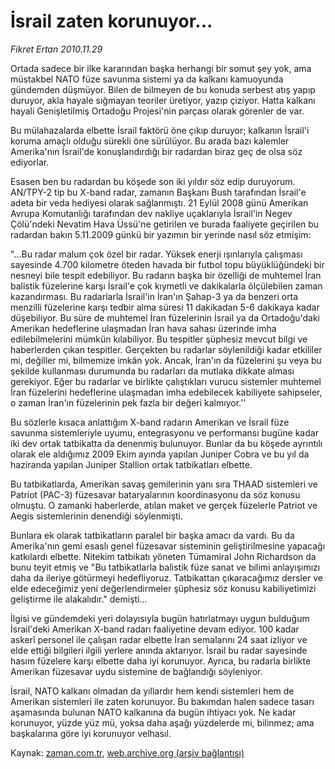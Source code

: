 # İsrail zaten korunuyor...

*Fikret Ertan 2010.11.29*

<td class="columnist-detail">
<p>Ortada sadece bir ilke kararından başka herhangi bir somut şey yok, ama müstakbel NATO füze savunma sistemi ya da kalkanı kamuoyunda gündemden düşmüyor. Bilen de bilmeyen de bu konuda serbest atış yapıp duruyor, akla hayale sığmayan teoriler üretiyor, yazıp çiziyor. Hatta kalkanı hayali Genişletilmiş Ortadoğu Projesi'nin parçası olarak görenler de var.</p>
<p>
<div id="haberMetinDiv">
<p>Bu mülahazalarda elbette İsrail faktörü öne çıkıp duruyor; kalkanın İsrail'i koruma amaçlı olduğu sürekli öne sürülüyor. Bu arada bazı kalemler Amerika'nın İsrail'de konuşlandırdığı bir radardan biraz geç de olsa söz ediyorlar.
<p>Esasen ben bu radardan bu köşede son iki yıldır söz edip duruyorum. AN/TPY-2 tip bu X-band radar, zamanın Başkanı Bush tarafından İsrail'e adeta bir veda hediyesi olarak sağlanmıştı. 21 Eylül 2008 günü Amerikan Avrupa Komutanlığı tarafından dev nakliye uçaklarıyla İsrail'in Negev Çölü'ndeki Nevatim Hava Üssü'ne getirilen ve burada faaliyete geçirilen bu radardan bakın 5.11.2009 günkü bir yazımın bir yerinde nasıl söz etmişim:
<p>"...Bu radar malum çok özel bir radar. Yüksek enerji ışınlarıyla çalışması sayesinde 4.700 kilometre öteden havada bir futbol topu büyüklüğündeki bir nesneyi bile tespit edebiliyor. Bu radarın başka bir özelliği de muhtemel İran balistik füzelerine karşı İsrail'e çok kıymetli ve dakikalarla ölçülebilen zaman kazandırması. Bu radarlarla İsrail'in İran'ın Şahap-3 ya da benzeri orta menzilli füzelerine karşı tedbir alma süresi 11 dakikadan 5-6 dakikaya kadar düşebiliyor. Bu süre de muhtemel İran füzelerinin İsrail ya da Ortadoğu'daki Amerikan hedeflerine ulaşmadan İran hava sahası üzerinde imha edilebilmelerini mümkün kılabiliyor. Bu tespitler şüphesiz mevcut bilgi ve haberlerden çıkan tespitler. Gerçekten bu radarlar söylenildiği kadar etkililer mi, değiller mi, bilmemize imkân yok. Ancak, İran'ın da füzelerini şu veya bu şekilde kullanması durumunda bu radarları da mutlaka dikkate alması gerekiyor. Eğer bu radarlar ve birlikte çalıştıkları vurucu sistemler muhtemel İran füzelerini hedeflerine ulaşmadan imha edebilecek kabiliyete sahipseler, o zaman İran'ın füzelerinin pek fazla bir değeri kalmıyor.''
<p>Bu sözlerle kısaca anlattığım X-band radarın Amerikan ve İsrail füze savunma sistemleriyle uyumu, entegrasyonu ve performansı bugüne kadar iki dev ortak tatbikatta da denenmiş bulunuyor. Bunlar da bu köşede ayrıntılı olarak ele aldığımız 2009 Ekim ayında yapılan Juniper Cobra ve bu yıl da haziranda yapılan Juniper Stallion ortak tatbikatları elbette.
<p>Bu tatbikatlarda, Amerikan savaş gemilerinin yanı sıra THAAD sistemleri ve Patriot (PAC-3) füzesavar bataryalarının koordinasyonu da söz konusu olmuştu. O zamanki haberlerde, atılan maket ve gerçek füzelerle Patriot ve Aegis sistemlerinin denendiği söylenmişti.
<p>Bunlara ek olarak tatbikatların paralel bir başka amacı da vardı. Bu da Amerika'nın gemi esaslı genel füzesavar sisteminin geliştirilmesine yapacağı katkılardı elbette. Nitekim tatbikatı yöneten Tümamiral John Richardson da bunu teyit etmiş ve "Bu tatbikatlarla balistik füze sanat ve bilimi anlayışımızı daha da ileriye götürmeyi hedefliyoruz. Tatbikattan çıkaracağımız dersler ve elde edeceğimiz yeni değerlendirmeler şüphesiz söz konusu kabiliyetimizi geliştirme ile alakalıdır." demişti...
<p>İlgisi ve gündemdeki yeri dolayısıyla bugün hatırlatmayı uygun bulduğum İsrail'deki Amerikan X-band radarı faaliyetine devam ediyor. 100 kadar askerî personel ile çalışan radar elbette İran semalarını 24 saat izliyor ve elde ettiği bilgileri ilgili yerlere anında aktarıyor. İsrail bu radar sayesinde hasım füzelere karşı elbette daha iyi korunuyor. Ayrıca, bu radarla birlikte Amerikan füzesavar uydu sistemine de bağlandığı söyleniyor.
<p>İsrail, NATO kalkanı olmadan da yıllardır hem kendi sistemleri hem de Amerikan sistemleri ile zaten korunuyor. Bu bakımdan halen sadece tasarı aşamasında bulunan NATO kalkanına da bugün ihtiyacı yok. Ne kadar korunuyor, yüzde yüz mü, yoksa daha aşağı yüzdelerde mi, bilinmez; ama başkalarına göre iyi korunuyor velhasıl.</p></p></p></p></p></p></p></p></div>
</p>
<a href="http://web.archive.org/web/20101224005110/mailto:f.ertan@zaman.com.tr">
</a></td>

Kaynak: [zaman.com.tr](http://zaman.com.tr/yazar.do?yazino=1058344), [web.archive.org (arşiv bağlantısı)](http://web.archive.org/web/20101224005110/http://zaman.com.tr:80/yazar.do?yazino=1058344)
